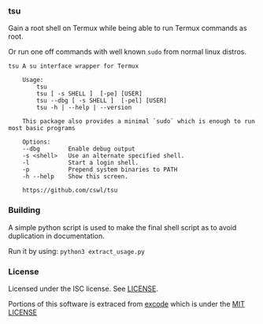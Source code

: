### tsu

Gain a root shell on Termux while being able to run Termux commands as root.  

Or run one off commands with well known `sudo` from normal linux distros.

```shell,tsu
tsu A su interface wrapper for Termux

    Usage:
        tsu
        tsu [ -s SHELL ]  [-pe] [USER]
        tsu --dbg [ -s SHELL ]  [-pel] [USER]
        tsu -h | --help | --version

    This package also provides a minimal `sudo` which is enough to run most basic programs

    Options:
    --dbg        Enable debug output
    -s <shell>   Use an alternate specified shell.
    -l           Start a login shell.
    -p           Prepend system binaries to PATH
    -h --help    Show this screen.

    https://github.com/cswl/tsu 
```

### Building
A simple python script is used to make the final shell script as to avoid duplication in documentation.

Run it by using:
`python3 extract_usage.py`

### License

Licensed under the ISC license. See [LICENSE](https://github.com/cswl/tsu/blob/v8/LICENSE.md).

Portions of this software is extraced from [excode](https://github.com/nschloe/excode) which is under the [MIT LICENSE](https://github.com/cswl/tsu/blob/v8/LICENSE_MIT)
